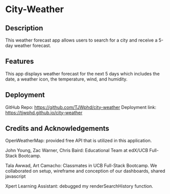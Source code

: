 # City-Weather

## Description

This weather forecast app allows users to search for a city and receive a 5-day weather forecast.

## Features

This app displays weather forecast for the next 5 days which includes the date, a weather icon, the temperature, wind, and humidity.

## Deployment

GitHub Repo: https://github.com/TJWphd/city-weather
Deployment link: https://tjwphd.github.io/city-weather

## Credits and Acknowledgements

OpenWeatherMap: provided free API that is utilized in this application.

John Young, Zac Warner, Chris Baird: Educational Team at edX/UCB Full-Stack Bootcamp.

Tala Awwad, Art Camacho: Classmates in UCB Full-Stack Bootcamp. We collaborated on setup, wireframe and conception of our dashboards, shared javascript

Xpert Learning Assistant: debugged my renderSearchHistory function.

